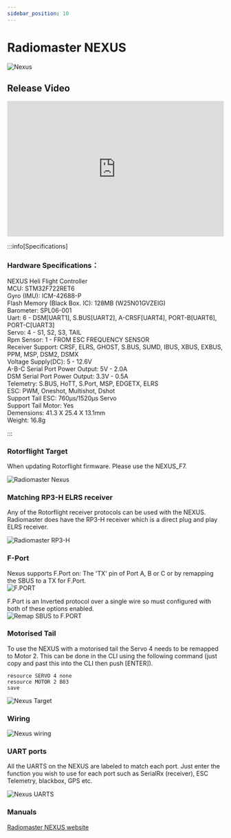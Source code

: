 ```yaml
---
sidebar_position: 10
---
```


# Radiomaster NEXUS

![Nexus](./img/nexus-radiomaster.png)

## Release Video
<iframe width="100%" height="315" src="https://www.youtube.com/embed/G9lQ2TzKDRA?si=iZwL1pnlucgEwzXM" title="YouTube video player" frameborder="0" allow="accelerometer; autoplay; clipboard-write; encrypted-media; gyroscope; picture-in-picture; web-share" referrerpolicy="strict-origin-when-cross-origin" allowfullscreen></iframe>  

:::info[Specifications]
### Hardware Specifications：  
NEXUS Heli Flight Controller  
MCU: STM32F722RET6  
Gyro (IMU): ICM-42688-P  
Flash Memory (Black Box. IC): 128MB (W25N01GVZEIG)  
Barometer: SPL06-001  
Uart: 6 - DSM[UART1], S.BUS[UART2], A-CRSF[UART4], PORT-B[UART6], PORT-C[UART3]  
Servo: 4 - S1, S2, S3, TAIL  
Rpm Sensor: 1 - FROM ESC FREQUENCY SENSOR  
Receiver Support: CRSF, ELRS, GHOST, S.BUS, SUMD, IBUS, XBUS, EXBUS, PPM, MSP, DSM2, DSMX  
Voltage Supply(DC): 5 - 12.6V  
A-B-C Serial Port Power Output: 5V - 2.0A  
DSM Serial Port Power Output: 3.3V - 0.5A  
Telemetry: S.BUS, HoTT, S.Port, MSP, EDGETX, ELRS  
ESC: PWM, Oneshot, Multishot, Dshot  
Support Tail ESC: 760μs/1520μs Servo  
Support Tail Motor: Yes  
Demensions: 41.3 X 25.4 X 13.1mm  
Weight: 16.8g   

:::

### Rotorflight Target
When updating Rotorflight firmware. Please use the NEXUS_F7.

![Radiomaster Nexus](./img/nexus-target.png)

### Matching RP3-H ELRS receiver

Any of the Rotorflight receiver protocols can be used with the NEXUS. Radiomaster does have the RP3-H receiver which is a direct plug and play ELRS receiver. 

![Radiomaster RP3-H](./img/nexus-rp3-h.png)

### F-Port
Nexus supports F.Port on:
The 'TX' pin of Port A, B or C or by remapping the SBUS to a TX for F.Port.  
![F.PORT](./img/nexus-fport.png)

F.Port is an Inverted protocol over a single wire so must configured with both of these options enabled.  
![Remap SBUS to F.PORT](./img/nexus-remap.png) 

### Motorised Tail

To use the NEXUS with a motorised tail the Servo 4 needs to be remapped to Motor 2. This can be done in the CLI using the following command (just copy and past this into the CLI then push [ENTER]).  

`resource SERVO 4 none`  
`resource MOTOR 2 B03`  
`save`  

![Nexus Target](./img/nexus-motorised.png)

### Wiring

![Nexus wiring](./img/nexus-wiring.png)

### UART ports

All the UARTS on the NEXUS are labeled to match each port. Just enter the function you wish to use for each port such as SerialRx (receiver), ESC Telemetry, blackbox, GPS etc. 

![Nexus UARTS](./img/nexus-uarts.png)


### Manuals

[Radiomaster NEXUS website](https://www.radiomasterrc.com/products/nexus-helicopter-flight-controller)  